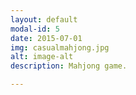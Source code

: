 ```yaml
---
layout: default
modal-id: 5
date: 2015-07-01
img: casualmahjong.jpg
alt: image-alt
description: Mahjong game.

---
```

